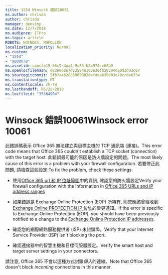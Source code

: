 ```yaml
---
title: 1554 Winsock 錯誤10061
ms.author: chrisda
author: chrisda
manager: dansimp
ms.date: 12/7/2018
ms.audience: ITPro
ms.topic: article
ROBOTS: NOINDEX, NOFOLLOW
localization_priority: Normal
ms.custom:
- "1554"
- "9000079"
ms.assetid: caecfa19-86c9-4aa4-9c83-b8a974ce60b9
ms.openlocfilehash: e82e90b670235848105636fb2039ed60d3b93c67
ms.sourcegitcommit: 5fb7a4b28859690020efdea630d03e70cc0e6334
ms.translationtype: MT
ms.contentlocale: zh-TW
ms.lasthandoff: 06/28/2019
ms.locfileid: "35364904"
---
```

# <a name="winsock-error-10061"></a><span data-ttu-id="6fc21-102">Winsock 錯誤10061</span><span class="sxs-lookup"><span data-stu-id="6fc21-102">Winsock error 10061</span></span>

<span data-ttu-id="6fc21-103">此錯誤碼表示 Office 365 無法建立與目標主機的 TCP 通訊端 (連接)。</span><span class="sxs-lookup"><span data-stu-id="6fc21-103">This error code means that Office 365 couldn't establish a TCP socket (connection) with the target host.</span></span> <span data-ttu-id="6fc21-104">此錯誤最可能的原因是防火牆設定的問題。</span><span class="sxs-lookup"><span data-stu-id="6fc21-104">The most likely cause of this error is a problem with your firewall configuration.</span></span> <span data-ttu-id="6fc21-105">若要修正此問題, 請檢查這些設定:</span><span class="sxs-lookup"><span data-stu-id="6fc21-105">To fix the problem, check these settings:</span></span>

- <span data-ttu-id="6fc21-106">使用[Office 365 url 和 IP 位址範圍](https://docs.microsoft.com/office365/enterprise/urls-and-ip-address-ranges)中的資訊, 確認您的防火牆設定</span><span class="sxs-lookup"><span data-stu-id="6fc21-106">Verify your firewall configuration with the information in [Office 365 URLs and IP address ranges](https://docs.microsoft.com/office365/enterprise/urls-and-ip-address-ranges)</span></span>

- <span data-ttu-id="6fc21-107">如果錯誤是 Exchange Online Protection (EOP) 所特有, 則您應該曾經收到[Exchange Online PROTECTION IP 位址](https://docs.microsoft.com/office365/SecurityCompliance/eop/exchange-online-protection-ip-addresses)的變更通知。</span><span class="sxs-lookup"><span data-stu-id="6fc21-107">If the error is specific to Exchange Online Protection (EOP), you should have been previously notified to a change to the [Exchange Online Protection IP addresses](https://docs.microsoft.com/office365/SecurityCompliance/eop/exchange-online-protection-ip-addresses).</span></span>

- <span data-ttu-id="6fc21-108">確認您的網際網路服務提供者 (ISP) 未封鎖埠。</span><span class="sxs-lookup"><span data-stu-id="6fc21-108">Verify that your Internet Service Provider (ISP) isn't blocking the port.</span></span>

- <span data-ttu-id="6fc21-109">確認連接器中的智慧主機和目標伺服器設定。</span><span class="sxs-lookup"><span data-stu-id="6fc21-109">Verify the smart host and target server settings in your connectors.</span></span>

<span data-ttu-id="6fc21-110">請注意, Office 365 不會以這種方式封鎖*傳入*的連線。</span><span class="sxs-lookup"><span data-stu-id="6fc21-110">Note that Office 365 doesn't block *incoming* connections in this manner.</span></span>
